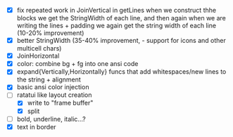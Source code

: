 -   [x] fix repeated work in JoinVertical
        in getLines when we construct thhe blocks we get the StringWidth
        of each line, and then again when we are writing the lines + padding
        we again get the string width of each line
        (10-20% improvement)
-   [x] better StringWidth (35-40% improvement, - support for icons and other multicell chars)
-   [x] JoinHorizontal
-   [x] color: combine bg + fg into one ansi code
-   [x] expand{Vertically,Horizontally} funcs that add whitespaces/new lines to the string + alignment
-   [x] basic ansi color injection
-   [ ] ratatui like layout creation
    -   [x] write to "frame buffer"
    -   [x] split
-   [ ] bold, underline, italic...?
-   [x] text in border
